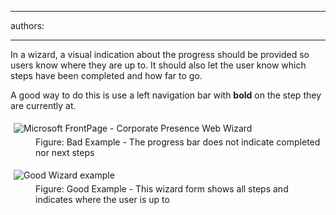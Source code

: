 

---
authors:

---




<span class='intro'> <p>In a wizard, a visual indication about the progress should be 
provided so users know where they are up to. It should also let the user
 know which steps have been completed and how far to go.</p><p>A good way to do this is use a left navigation bar with <strong>bold</strong> on the step they are currently at.</p> </span>

<dl class="badImage"><dt> 
      <img alt="Microsoft FrontPage - Corporate Presence Web Wizard" src="http&#58;//www.ssw.com.au/ssw/Standards/Rules/Images/FrontPageWizard.gif" style="margin&#58;5px;" /> 
   </dt><dd>Figure&#58; Bad Example - The progress bar does not indicate completed nor next steps</dd></dl><dl class="goodImage"><dt>
      <img alt="Good Wizard example" src="http&#58;//www.ssw.com.au/ssw/Standards/Rules/Images/Wizard_1.jpg" style="margin&#58;5px;" />
   </dt><dd>Figure&#58; Good Example - This wizard form shows all steps and indicates where the user is up to</dd></dl>


